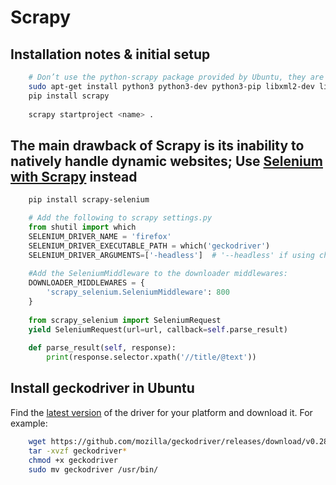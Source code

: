# Scrapy

## Installation notes & initial setup

``` bash
    # Don’t use the python-scrapy package provided by Ubuntu, they are typically too old and slow to catch up with latest Scrapy.
    sudo apt-get install python3 python3-dev python3-pip libxml2-dev libxslt1-dev zlib1g-dev libffi-dev libssl-dev
    pip install scrapy
    
    scrapy startproject <name> .
```

## The main drawback of Scrapy is its inability to natively handle dynamic websites; Use [Selenium with Scrapy](https://github.com/clemfromspace/scrapy-selenium) instead

```bash
    pip install scrapy-selenium
```

``` py
    # Add the following to scrapy settings.py
    from shutil import which
    SELENIUM_DRIVER_NAME = 'firefox'
    SELENIUM_DRIVER_EXECUTABLE_PATH = which('geckodriver')
    SELENIUM_DRIVER_ARGUMENTS=['-headless']  # '--headless' if using chrome instead of firefox
    
    #Add the SeleniumMiddleware to the downloader middlewares:
    DOWNLOADER_MIDDLEWARES = {
        'scrapy_selenium.SeleniumMiddleware': 800
    }
    
    from scrapy_selenium import SeleniumRequest
    yield SeleniumRequest(url=url, callback=self.parse_result)
    
    def parse_result(self, response):
        print(response.selector.xpath('//title/@text'))
```

## Install geckodriver in Ubuntu

Find the [latest version](https://github.com/mozilla/geckodriver/releases) of the driver for your platform and download it. For example:

```bash
    wget https://github.com/mozilla/geckodriver/releases/download/v0.28.0/geckodriver-v0.28.0-linux64.tar.gz
    tar -xvzf geckodriver*
    chmod +x geckodriver
    sudo mv geckodriver /usr/bin/
```
